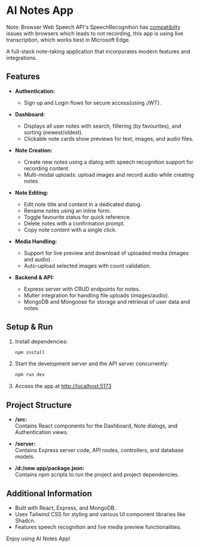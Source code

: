 # AI Notes App
Note: Browser Web Speech API's SpeechRecognition has [compatibilty](https://developer.mozilla.org/en-US/docs/Web/API/SpeechRecognition#browser_compatibility) issues with browsers which leads to not recording, this app is using live transcription, which works best in Microsoft Edge.

A full-stack note-taking application that incorporates modern features and integrations.

## Features

- **Authentication:**  
  - Sign up and Login flows for secure access(using JWT).
  
- **Dashboard:**  
  - Displays all user notes with search, filtering (by favourites), and sorting (newest/oldest).  
  - Clickable note cards show previews for text, images, and audio files.  

- **Note Creation:**  
  - Create new notes using a dialog with speech recognition support for recording content.
  - Multi-modal uploads: upload images and record audio while creating notes.
  
- **Note Editing:**  
  - Edit note title and content in a dedicated dialog.
  - Rename notes using an inline form.
  - Toggle favourite status for quick reference.
  - Delete notes with a confirmation prompt.
  - Copy note content with a single click.
  
- **Media Handling:**  
  - Support for live preview and download of uploaded media (images and audio).
  - Auto-upload selected images with count validation.
  
- **Backend & API:**  
  - Express server with CRUD endpoints for notes.
  - Multer integration for handling file uploads (images/audio).
  - MongoDB and Mongoose for storage and retrieval of user data and notes.

## Setup & Run

1. Install dependencies:
   ```bash
   npm install
   ```

2. Start the development server and the API server concurrently:
   ```bash
   npm run dev
   ```

3. Access the app at [http://localhost:5173](http://localhost:5173)

## Project Structure

- **/src:**  
  Contains React components for the Dashboard, Note dialogs, and Authentication views.

- **/server:**  
  Contains Express server code, API routes, controllers, and database models.

- **/d:/new app/package.json:**  
  Contains npm scripts to run the project and project dependencies.

## Additional Information

- Built with React, Express, and MongoDB.
- Uses Tailwind CSS for styling and various UI component libraries like Shadcn.
- Features speech recognition and live media preview functionalities.

Enjoy using AI Notes App!

